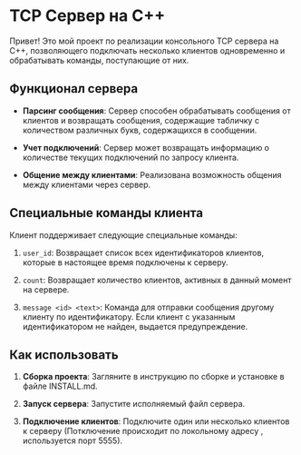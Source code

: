 # TCP Сервер на C++

Привет! Это мой проект по реализации консольного TCP сервера на C++, позволяющего подключать несколько клиентов одновременно и обрабатывать команды, поступающие от них. 

## Функционал сервера

- **Парсинг сообщения**: Сервер способен обрабатывать сообщения от клиентов и возвращать сообщения, содержащие табличку с количеством различных букв, содержащихся в сообщении.

- **Учет подключений**: Сервер может возвращать информацию о количестве текущих подключений по запросу клиента.

- **Общение между клиентами**: Реализована возможность общения между клиентами через сервер.
  
## Специальные команды клиента 

Клиент поддерживает следующие специальные команды:

1. `user_id`: Возвращает список всех идентификаторов клиентов, которые в настоящее время подключены к серверу.

2. `count`: Возвращает количество клиентов, активных в данный момент на сервере.

3. `message <id> <text>`: Команда для отправки сообщения другому клиенту по идентификатору. Если клиент с указанным идентификатором не найден, выдается предупреждение.
   
## Как использовать

1. **Сборка проекта**: Загляните в инструкцию по сборке и установке в файле INSTALL.md.
   
2. **Запуск сервера**: Запустите исполняемый файл сервера. 

3. **Подключение клиентов**: Подключите один или несколько клиентов к серверу (Потключение происходит по локольному адресу , используется порт 5555). 
